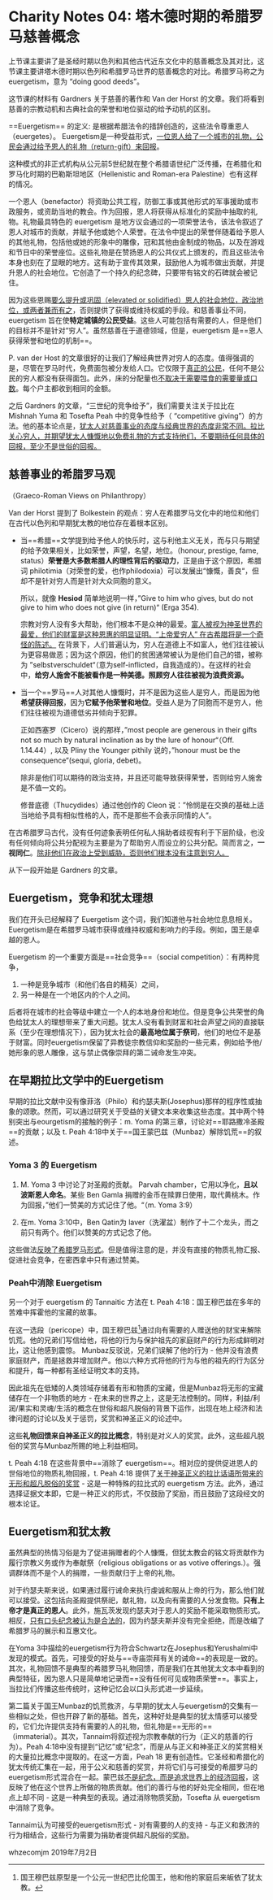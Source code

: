# Charity Notes 04: 塔木德时期的希腊罗马慈善概念

上节课主要讲了是圣经时期以色列和其他古代近东文化中的慈善概念及其对比，这节课主要讲塔木德时期以色列和希腊罗马世界的慈善概念的对比。希腊罗马称之为 euergetism，意为 “doing good deeds”。

这节课的材料有 Gardners 关于慈善的著作和 Van der Horst 的文章。我们将看到慈善的宗教动机和古典社会的荣誉和地位驱动的给予动机的区别。

==Euergetism== 的定义: 是根据希腊法令的措辞创造的，这些法令尊重恩人（euergetes）。 Euergetism是一种受益形式，<u>一位恩人给了一个城市的礼物，公民会通过给予恩人的礼物（return-gift）来回报</u>。

这种模式的非正式机构从公元前5世纪就在整个希腊语世纪广泛传播，在希腊化和罗马化时期的巴勒斯坦地区（Hellenistic and Roman-era Palestine）也有这样的情况。

一个恩人（benefactor）将资助公共工程，防御工事或其他形式的军事援助或市政服务，或资助当地的教会。作为回报，恩人将获得从标准化的奖励中抽取的礼物。礼物最具特色的 euergetism 是地方议会通过的一项荣誉法令，该法令叙述了恩人对城市的贡献，并赋予他或她个人荣誉。在法令中提出的荣誉伴随着给予恩人的其他礼物，包括他或她的形象中的雕像，冠和其他由金制成的物品，以及在游戏和节日中的荣誉座位。这些礼物是在赞扬恩人的公共仪式上颁发的，而且这些法令本身也刻在了显眼的地方。这有助于宣传其效果，鼓励他人为城市做出贡献，并提升恩人的社会地位。它创造了一个持久的纪念碑，只要带有铭文的石碑就会被记住。

因为这些恩赐<u>要么提升或巩固（elevated or solidified）恩人的社会地位，政治地位，或两者兼而有之</u>，否则提供了获得或维持权威的手段。和慈善事业不同，euergetism 旨在使**特定城镇的公民受益**。这些人可能包括有需要的人，但是他们的目标并不是针对“穷人”。虽然慈善在于道德领域，但是，euergetism 是==恩人获得荣誉和地位的机制==。

P. van der Host 的文章很好的让我们了解经典世界对穷人的态度。值得强调的是，尽管在罗马时代，免费面包被分发给人口。它仅限于<u>真正的公民</u>，任何不是公民的穷人都没有获得面包。此外，床的分配量也<u>不取决于需要喂食的需要量或口数</u>。每个户主都收到相同的金额。

之后 Gardners 的文章，“三世纪的竞争给予”，我们需要关注关于拉比在 Mishnah Yuma 和 Tosefta Peah 中的竞争性给予（ “competitive giving”）的方法。他的基本论点是，<u>犹太人对慈善事业的态度与经典世界的态度非常不同。拉比关心穷人，并期望犹太人慷慨地以免费礼物的方式支持他们，不要期待任何具体的回报，至少不是世俗的回报。</u>



## 慈善事业的希腊罗马观

（Graeco-Roman Views on Philanthropy）

Van der Horst 提到了 Bolkestein 的观点：穷人在希腊罗马文化中的地位和他们在古代以色列和早期犹太教的地位存在着根本区别。

- 当==希腊==文学提到给予他人的快乐时，这与利他主义无关，而与只与期望的给予效果相关，比如荣誉，声望，名望，地位。（honour, prestige, fame, status）**荣誉是大多数希腊人的理性背后的驱动力**，正是由于这个原因，希腊词 philotimia（对荣誉的爱，也作philodoxia）可以发展出“慷慨，善良“，但却不是针对穷人而是针对大众同胞的意义。

  所以，就像 **Hesiod** 简单地说明一样，”Give to him who gives, but do not give to him who does not give (in return)“ (Erga 354).

  宗教对穷人没有多大帮助，他们根本不是众神的最爱。<u>富人被视为神圣世界的最爱，他们的财富是这种恩惠的明显证明。“上帝爱穷人” 在古希腊将是一个奇怪的陈述。</u> 在背景下，人们普遍认为，穷人在道德上不如富人，他们往往被认为更容易做恶；因为这个原因，他们的贫困通常被认为是他们自己的错，被称为 ”selbstverschuldet“（意为self-inflicted，自我造成的）。在这样的社会中，**给穷人施舍不能被看作是一种美德。照顾穷人往往被视为浪费资源。**

- 当一个==罗马==人对其他人慷慨时，并不是因为这些人是穷人，而是因为他**希望获得回报**，因为**它赋予他荣誉和地位**。受益人是为了同胞而不是穷人，他们往往被视为道德低劣并倾向于犯罪。

  正如西塞罗（Cicero）说的那样，”most people are generous in their gifts not so much by natural inclination as by the lure of honour“（Off. 1.14.44）, 以及 Pliny the Younger pithily 说的，”honour must be the consequence“(sequi, gloria, debet)。

  除非是他们可以期待的政治支持，并且还可能导致获得荣誉，否则给穷人施舍是不值一文的。

  修昔底德（Thucydides）通过他创作的 Cleon 说：”怜悯是在交换的基础上适当地给予具有相似性格的人，而不是那些不会表示同情的人“。

在古希腊罗马古代，没有任何迹象表明任何私人捐助者歧视有利于下层阶级，也没有任何倾向将公共分配视为主要是为了帮助穷人而设立的公共分配。简而言之，**一视同仁**。<u>除非他们在政治上受到威胁，否则他们根本没有注意到穷人。</u>



从下一段开始是 Gardners 的文章。

## Euergetism，竞争和犹太理想

我们在开头已经解释了 Euergetism 这个词，我们知道他与社会地位息息相关。Euergetism是在希腊罗马城市获得或维持权威和影响力的手段。例如，国王是卓越的恩人。

Euergetism 的一个重要方面是==社会竞争==（social competition）：有两种竞争，

1. 一种是竞争城市（和他们各自的精英）之间，
2. 另一种是在一个地区内的个人之间。

后者将在城市的社会等级中建立一个人的本地身份和地位。但是竞争公共荣誉的角色给犹太人的理想带来了重大问题。犹太人没有看到财富和社会声望之间的直接联系（至少在理想情况下），因为犹太社会的**最高地位属于祭司**，他们的地位不是基于财富。同时euergetism保留了异教徒宗教信仰和奖励的一些元素，例如给予他/她形象的恩人雕像，这与禁止偶像崇拜的第二诫命发生冲突。



## 在早期拉比文学中的Euergetism 

早期的拉比文献中没有像菲洛（Philo）和约瑟夫斯(Josephus)那样的程序性或抽象的颂歌。然而，可以通过研究关于受益的关键文本来收集这些态度。其中两个特别突出与eourgetism的接触的例子：m. Yoma 的第三章，讨论对==耶路撒冷圣殿==的贡献；以及 t. Peah 4:18中关于==国王蒙巴兹（Munbaz）解除饥荒==的叙述。



### Yoma 3 的 Euergetism 

1. M. Yoma 3 中讨论了对圣殿的贡献。 Parvah chamber，它用以净化，**且以波斯恩人命名**。某些 Ben Gamla 捐赠的金币在赎罪日使用，取代黄桃木。作为回报，”他们一赞美的方式记住了他。“（m. Yoma 3:9）

2. 在m. Yoma 3:10中，Ben Qatin为 laver（洗濯盆）制作了十二个龙头，而之前只有两个。他们以赞美的方式记念了他。

这些做法<u>反映了希腊罗马形式</u>。但是值得注意的是，并没有直接的物质礼物汇报、促进社会竞争，在密西拿中只有通过赞美。



### Peah中消除 Euergetism

另一个对于 euergetism 的 Tannaitic 方法在 t. Peah 4:18：国王穆巴兹在多年的苦难中挥霍他的宝藏的故事。

在这一选段（pericope）中，国王穆巴兹[^1]通过向有需要的人赠送他的财宝来解除饥荒。他的兄弟们写信给他，将他的行为与保护祖先的家庭财产的行为形成鲜明对比，这让他感到震惊。 Munbaz反驳说，兄弟们误解了他的行为 - 他并没有浪费家庭财产，而是拯救并增加财产。他以六种方式将他的行为与他的祖先的行为区分和提升，每一种都有圣经证明文本的支持。

因此祖先在低矮的人类领域存储着有形和物质的宝藏，但是Munbaz将无形的宝藏储存在一个非物质的地方 - 在未来的世界之上，这是无法控制的。同样，利益/利润/果实和灵魂/生活的概念在世俗和超凡脱俗的背景下运作，出现在地上经济和法律问题的讨论以及关于惩罚，奖赏和神圣正义的论述中。

这些**礼物回馈来自神圣正义的拉比概念**，特别是对义人的奖赏。此外，这些超凡脱俗的奖赏与Munbaz所赐的地上利益相同。

t. Peah 4:18 在这些背景中==消除了 euergetism==。相对应的提供促进恩人的世俗地位的物质礼物回报，t. Peah 4:18 提供了<u>关于神圣正义的拉比话语所带来的无形和超凡脱俗的奖赏</u> - 这是一种特殊的拉比式的 euergetism 方法。此外，通过选择证据文本即，它是一种正义的形式，不仅鼓励了奖励，而且鼓励了这段经文的根本论证。



[^1]: 国王穆巴兹原型是一个公元一世纪巴比伦国王，他和他的家庭后来皈依了犹太教。



## Euergetism和犹太教

虽然典型的热情习俗是为了促进捐赠者的个人慷慨，但犹太教会的铭文将贡献作为履行宗教义务或作为奉献祭（religious obligations or as votive offerings.）。强调群体而不是个人的捐赠，一些贡献归于上帝的礼物。

对于约瑟夫斯来说，如果通过履行诫命来执行虔诚和服从上帝的行为，那么他们就可以接受。这包括向圣殿提供祭祀，献礼物，以及向有需要的人分发食物。**只有上帝才是真正的恩人**。此外，施瓦茨发现约瑟夫对于恩人的奖励不能采取物质形式。相反，<u>只有口头纪念被认为是合法的</u>，因为约瑟夫斯并没有完全拒绝，而是改编了希腊罗马的展示和互惠文化。

在Yoma 3中描绘的euergetism行为符合Schwartz在Josephus和Yerushalmi中发现的模式。首先，可接受的好处与==寺庙崇拜有关的诫命==的表现是一致的。其次，礼物回馈不是典型的希腊罗马礼物回馈，而是我们在其他犹太文本中看到的典型特征，因为恩人只是简单地记录而==没有任何可见或物质荣誉==。事实上，当拉比们传播这些传统时，这种记忆会以口头形式进一步延续。

第二篇关于国王Munbaz的饥荒救济，与早期的犹太人与euergetism的交集有一些相似之处，但也开辟了新的基础。首先，这种好处是典型的犹太情感可以接受的，它们允许提供支持有需要的人的礼物，但礼物是==无形的==（immaterial）。其次，Tannaim将叙述视为宗教奉献的行为（正义的慈善的行为）。Peah 4:18中没有提到“记忆”或“纪念”，而是从与正义和神圣正义的奖赏相关的大量拉比概念中提取的。在这一方面，Peah 18 更有创造性。它圣经和希腊化的犹太传统汇集在一起，用于公义和慈善的奖赏，并将它们与可接受的希腊罗马的euergetism形式混合在一起。蒙巴兹<u>不是纪念，而是追求世界上的经济回报</u>，这反映了他在这个世界上所做的物质贡献。他们的善行与他的好处完全相同，但在地点上却不同 - 这是一种典型的表现。通过消除物质奖励，Tosefta 从 euergetism 中消除了竞争。

Tannaim认为可接受的euergetism形式 - 对有需要的人的支持 - 与正义和救济的行为相结合，这些行为需要为捐助者提供超凡脱俗的奖励。



whzecomjm
2019年7月2日